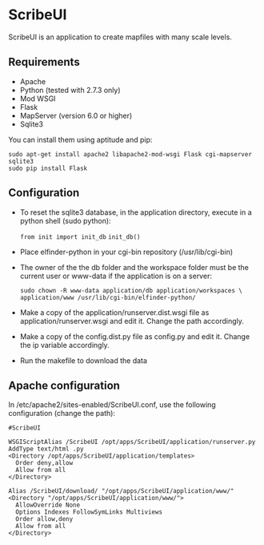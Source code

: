 ScribeUI
=========

ScribeUI is an application to create mapfiles with many scale levels.

Requirements
------------
*   Apache
*   Python (tested with 2.7.3 only)
*   Mod WSGI
*   Flask
*   MapServer (version 6.0 or higher)
*   Sqlite3

You can install them using aptitude and pip:

    sudo apt-get install apache2 libapache2-mod-wsgi Flask cgi-mapserver sqlite3
    sudo pip install Flask

Configuration
-------------
*   To reset the sqlite3 database, in the application directory,
    execute in a python shell (sudo python):

    `from init import init_db`
    `init_db()`

*   Place elfinder-python in your cgi-bin repository (/usr/lib/cgi-bin)

*   The owner of the the db folder and the workspace folder must be the
    current user or www-data if the application is on a server:

    `sudo chown -R www-data application/db application/workspaces \`
    `application/www /usr/lib/cgi-bin/elfinder-python/`

*   Make a copy of the application/runserver.dist.wsgi file as
    application/runserver.wsgi and edit it. Change the path accordingly.

*   Make a copy of the config.dist.py file as config.py and edit it. Change the
    ip variable accordingly.

*   Run the makefile to download the data

 

Apache configuration
--------------------
In /etc/apache2/sites-enabled/ScribeUI.conf, use the following configuration
(change the path):

    #ScribeUI     
    
    WSGIScriptAlias /ScribeUI /opt/apps/ScribeUI/application/runserver.py
    AddType text/html .py
    <Directory /opt/apps/ScribeUI/application/templates>
      Order deny,allow
      Allow from all
    </Directory>

    Alias /ScribeUI/download/ "/opt/apps/ScribeUI/application/www/"
    <Directory "/opt/apps/ScribeUI/application/www/">
      AllowOverride None
      Options Indexes FollowSymLinks Multiviews
      Order allow,deny
      Allow from all
    </Directory>

